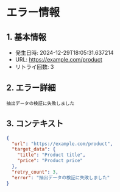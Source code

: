 # エラー情報

## 1. 基本情報
- 発生日時: 2024-12-29T18:05:31.637214
- URL: https://example.com/product
- リトライ回数: 3

## 2. エラー詳細
```
抽出データの検証に失敗しました
```

## 3. コンテキスト
```json
{
  "url": "https://example.com/product",
  "target_data": {
    "title": "Product title",
    "price": "Product price"
  },
  "retry_count": 3,
  "error": "抽出データの検証に失敗しました"
}
```
